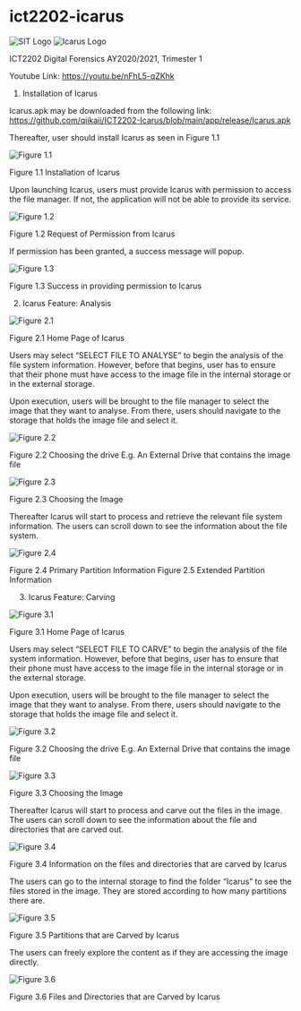 # ict2202-icarus

![SIT Logo](/pictures/SIT_Logo.png?raw=true "SIT Logo")
![Icarus Logo](/pictures/Icarus_Logo.png?raw=true "Icarus Logo")


ICT2202 Digital Forensics
AY2020/2021, Trimester 1


Youtube Link: https://youtu.be/nFhL5-qZKhk
 
1.	Installation of Icarus

Icarus.apk may be downloaded from the following link: https://github.com/qiikaii/ICT2202-Icarus/blob/main/app/release/Icarus.apk

Thereafter, user should install Icarus as seen in Figure 1.1


 ![Figure 1.1](/pictures/Figure1_1.png?raw=true "Figure 1.1")
 
Figure 1.1 Installation of Icarus


Upon launching Icarus, users must provide Icarus with permission to access the file manager.
If not, the application will not be able to provide its service.


 ![Figure 1.2](/pictures/Figure1_2.png?raw=true "Figure 1.2")
 
Figure 1.2 Request of Permission from Icarus


If permission has been granted, a success message will popup.


![Figure 1.3](/pictures/Figure1_3.png?raw=true "Figure 1.3")

Figure 1.3 Success in providing permission to Icarus



2.	Icarus Feature: Analysis


![Figure 2.1](/pictures/Figure2_1.png?raw=true "Figure 2.1")

Figure 2.1 Home Page of Icarus


Users may select “SELECT FILE TO ANALYSE” to begin the analysis of the file system information. However, before that begins, user has to ensure that their phone must have access to the image file in the internal storage or in the external storage.

Upon execution, users will be brought to the file manager to select the image that they want to analyse. From there, users should navigate to the storage that holds the image file and select it.
 

![Figure 2.2](/pictures/Figure2_2.png?raw=true "Figure 2.2")

Figure 2.2 Choosing the drive E.g. An External Drive that contains the image file

![Figure 2.3](/pictures/Figure2_3.png?raw=true "Figure 2.3")

Figure 2.3 Choosing the Image


Thereafter Icarus will start to process and retrieve the relevant file system information. The users can scroll down to see the information about the file system.
 	 

![Figure 2.4](/pictures/Figure2_4.png?raw=true "Figure 2.4")

Figure 2.4 Primary Partition Information	Figure 2.5 Extended Partition Information

 
3.	Icarus Feature: Carving


![Figure 3.1](/pictures/Figure3_1.png?raw=true "Figure 3.1")

Figure 3.1 Home Page of Icarus


Users may select “SELECT FILE TO CARVE” to begin the analysis of the file system information. However, before that begins, user has to ensure that their phone must have access to the image file in the internal storage or in the external storage.

Upon execution, users will be brought to the file manager to select the image that they want to analyse. From there, users should navigate to the storage that holds the image file and select it.
 

![Figure 3.2](/pictures/Figure3_2.png?raw=true "Figure 3.2")

Figure 3.2 Choosing the drive E.g. An External Drive that contains the image file


![Figure 3.3](/pictures/Figure3_3.png?raw=true "Figure 3.3")

Figure 3.3 Choosing the Image


Thereafter Icarus will start to process and carve out the files in the image. The users can scroll down to see the information about the file and directories that are carved out.


![Figure 3.4](/pictures/Figure3_4.png?raw=true "Figure 3.4")

Figure 3.4 Information on the files and directories that are carved by Icarus


The users can go to the internal storage to find the folder “Icarus” to see the files stored in the image. They are stored according to how many partitions there are.


![Figure 3.5](/pictures/Figure3_5.png?raw=true "Figure 3.5")

Figure 3.5 Partitions that are Carved by Icarus


The users can freely explore the content as if they are accessing the image directly.


![Figure 3.6](/pictures/Figure3_6.png?raw=true "Figure 3.6")

Figure 3.6 Files and Directories that are Carved by Icarus

